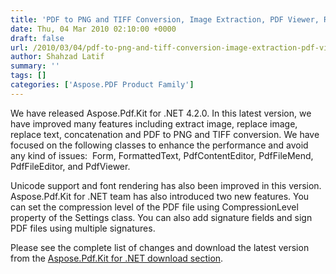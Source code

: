 ```yaml
---
title: 'PDF to PNG and TIFF Conversion, Image Extraction, PDF Viewer, Replace Text, and Fill Field Features have been Improved in Aspose.Pdf.Kit for .NET.'
date: Thu, 04 Mar 2010 02:10:00 +0000
draft: false
url: /2010/03/04/pdf-to-png-and-tiff-conversion-image-extraction-pdf-viewer-replace-text-and-fill-field-features-have-been-improved-in-aspose-pdf-kit-for-net/
author: Shahzad Latif
summary: ''
tags: []
categories: ['Aspose.PDF Product Family']
---
```


We have released Aspose.Pdf.Kit for .NET 4.2.0. In this latest version, we have improved many features including extract image, replace image, replace text, concatenation and PDF to PNG and TIFF conversion. We have focused on the following classes to enhance the performance and avoid any kind of issues:  Form, FormattedText, PdfContentEditor, PdfFileMend, PdfFileEditor, and PdfViewer.  
  
Unicode support and font rendering has also been improved in this version. Aspose.Pdf.Kit for .NET team has also introduced two new features. You can set the compression level of the PDF file using CompressionLevel property of the Settings class. You can also add signature fields and sign PDF files using multiple signatures.  
  
Please see the complete list of changes and download the latest version from the [Aspose.Pdf.Kit for .NET download section][1].




[1]: http://www.aspose.com/community/files/51/.net-components/aspose.pdf.kit-for-.net/default.aspx




